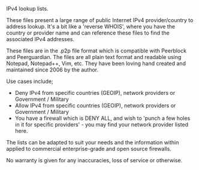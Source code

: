 IPv4 lookup lists.

These files present a large range of public Internet IPv4 provider/country to address lookup.
It's a bit like a 'reverse WHOIS', where you have the country or provider name and can reference these files to find the associated IPv4 addresses.

These files are in the .p2p file format which is compatible with Peerblock and Peerguardian.
The files are all plain text format and readable using Notepad, Notepad++, Vim, etc.
They have been loving hand created and maintained since 2006 by the author.

Use cases include;
* Deny IPv4 from specific countries (GEOIP), network providers or Government / Military
* Allow IPv4 from specific countries (GEOIP), network providers or Government / Military
* You have a firewall which is DENY ALL, and wish to 'punch a few holes in it for specific providers' - you may find your network provider listed here.

The lists can be adapted to suit your needs and the information within applied to commercial enterprise-grade and open source firewalls.

No warranty is given for any inaccuracies, loss of service or otherwise.